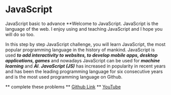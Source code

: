 # JavaScript
JavaScript basic to advance
**Welcome to JavaScript. JavaScript is the language of the web. I enjoy using and teaching JavaScript and I hope you will do so too.

In this step by step JavaScript challenge, you will learn JavaScript, the most popular programming language in the history of mankind.
JavaScript is used **_to add interactivity to websites, to develop mobile apps, desktop applications, games_** and nowadays JavaScript can be used for **_machine learning_** and **_AI_**.
**_JavaScript (JS)_** has increased in popularity in recent years and has been the leading
programming language for six consecutive years and is the most used programming language on
Github.

** complete these problems 
**
[Github Link](https://github.com/Hey-Programmers/learn-javascript)
**
[YouTube](https://www.youtube.com/watch?v=5qlbbpvp2Y4)
